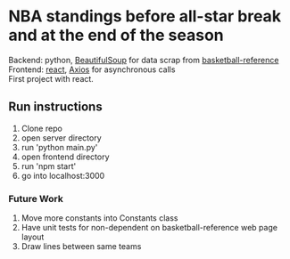 # NBA standings before all-star break and at the end of the season

Backend: python, [BeautifulSoup](https://www.crummy.com/software/BeautifulSoup/bs4/doc/) for data scrap from [basketball-reference](https://www.basketball-reference.com/)
Frontend: [react](https://reactjs.org/), [Axios](https://github.com/axios/axios) for asynchronous calls  
First project with react.

## Run instructions

1. Clone repo
2. open server directory
3. run 'python main.py'
4. open frontend directory
5. run 'npm start'
6. go into localhost:3000


### Future Work
1. Move more constants into Constants class
2. Have unit tests for non-dependent on basketball-reference web page layout
3. Draw lines between same teams